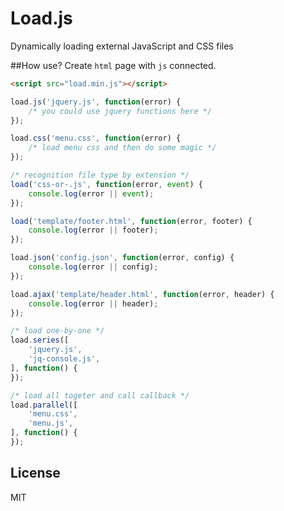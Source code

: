 # Load.js

Dynamically loading external JavaScript and CSS files 

##How use?
Create `html` page with `js` connected.

```html
<script src="load.min.js"></script>
```

```js
load.js('jquery.js', function(error) {
    /* you could use jquery functions here */
});

load.css('menu.css', function(error) {
    /* load menu css and then do some magic */
});

/* recognition file type by extension */
load('css-or-.js', function(error, event) {
    console.log(error || event);
});

load('template/footer.html', function(error, footer) {
    console.log(error || footer);
});

load.json('config.json', function(error, config) {
    console.log(error || config);
});

load.ajax('template/header.html', function(error, header) {
    console.log(error || header);
});

/* load one-by-one */
load.series([
    'jquery.js',
    'jq-console.js',
], function() {
});

/* load all togeter and call callback */
load.parallel([
    'menu.css',
    'menu.js',
], function() {
});
```

## License

MIT
